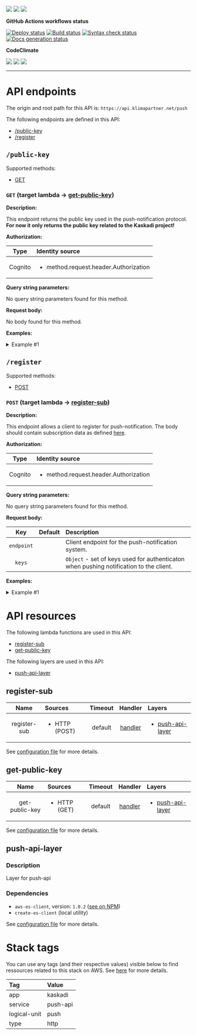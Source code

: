 ![](https://img.shields.io/github/package-json/v/kaskadi/push-api)
![](https://img.shields.io/badge/code--style-standard-blue)
![](https://img.shields.io/github/license/kaskadi/push-api?color=blue)

**GitHub Actions workflows status**

[![Deploy status](https://img.shields.io/github/workflow/status/kaskadi/push-api/deploy?label=deployed&logo=Amazon%20AWS)](https://github.com/kaskadi/push-api/actions?query=workflow%3Adeploy)
[![Build status](https://img.shields.io/github/workflow/status/kaskadi/push-api/build?label=build&logo=mocha)](https://github.com/kaskadi/push-api/actions?query=workflow%3Abuild)
[![Syntax check status](https://img.shields.io/github/workflow/status/kaskadi/push-api/syntax-check?label=syntax-check&logo=serverless)](https://github.com/kaskadi/push-api/actions?query=workflow%3Asyntax-check)
[![Docs generation status](https://img.shields.io/github/workflow/status/kaskadi/push-api/generate-docs?label=docs&logo=read-the-docs)](https://github.com/kaskadi/push-api/actions?query=workflow%3Agenerate-docs)

**CodeClimate**

[![](https://img.shields.io/codeclimate/maintainability/kaskadi/push-api?label=maintainability&logo=Code%20Climate)](https://codeclimate.com/github/kaskadi/push-api)
[![](https://img.shields.io/codeclimate/tech-debt/kaskadi/push-api?label=technical%20debt&logo=Code%20Climate)](https://codeclimate.com/github/kaskadi/push-api)
[![](https://img.shields.io/codeclimate/coverage/kaskadi/push-api?label=test%20coverage&logo=Code%20Climate)](https://codeclimate.com/github/kaskadi/push-api)

<!-- You can add badges inside of this section if you'd like -->

****

<!-- automatically generated documentation will be placed in here -->
# API endpoints

The origin and root path for this API is: `https://api.klimapartner.net/push`

The following endpoints are defined in this API:
- [/public-key](#/public-key)
- [/register](#/register)

## `/public-key` <a name="/public-key"></a>

Supported methods:
- [GET](#public-key-GET)

### `GET` (target lambda → [get-public-key](#get-public-key)) <a name="public-key-GET"></a>

**Description:**

This endpoint returns the public key used in the push-notification protocol. **For now it only returns the public key related to the Kaskadi project!**

**Authorization:**

|   Type  | Identity source                                       |
| :-----: | :---------------------------------------------------- |
| Cognito | <ul><li>method.request.header.Authorization</li></ul> |

**Query string parameters:**

No query string parameters found for this method.

**Request body:**

No body found for this method.

**Examples:**

<details>
<summary>Example #1</summary>

_Request:_

```HTTP
GET https://api.klimapartner.net/push/public-key

Headers:
  Authorization: Bearer COGNITO_ACCESS_TOKEN
```

_Response:_

```HTTP
Status code:
  200

Headers:
  Access-Control-Allow-Origin: *

Body:
  {
    "publicKey": "kaskadi_push_notification_public_key"
  }
```
</details>

## `/register` <a name="/register"></a>

Supported methods:
- [POST](#register-POST)

### `POST` (target lambda → [register-sub](#register-sub)) <a name="register-POST"></a>

**Description:**

This endpoint allows a client to register for push-notification. The body should contain subscription data as defined [here](https://developers.google.com/web/ilt/pwa/introduction-to-push-notifications#how_web_push_works).

**Authorization:**

|   Type  | Identity source                                       |
| :-----: | :---------------------------------------------------- |
| Cognito | <ul><li>method.request.header.Authorization</li></ul> |

**Query string parameters:**

No query string parameters found for this method.

**Request body:**

|     Key    | Default | Description                                                                            |
| :--------: | :-----: | :------------------------------------------------------------------------------------- |
| `endpoint` |         | Client endpoint for the push-notification system.                                      |
|   `keys`   |         | `Object` - set of keys used for authenticaton when pushing notification to the client. |

**Examples:**

<details>
<summary>Example #1</summary>

_Request:_

```HTTP
POST https://api.klimapartner.net/push/register

Headers:
  Authorization: Bearer COGNITO_ACCESS_TOKEN

Body:
  {
    "endpoint": "https://fcm.googleapis.com/fcm/send/dpH5lCsTSSM:APA91bHqjZxM0VImWWqDRN7U0a3AycjUf4O-byuxb_wJsKRaKvV_iKw56s16ekq6FUqoCF7k2nICUpd8fHPxVTgqLunFeVeB9lLCQZyohyAztTH8ZQL9WCxKpA6dvTG_TUIhQUFq_n",
    "keys": {
      "p256dh": "BLQELIDm-6b9Bl07YrEuXJ4BL_YBVQ0dvt9NQGGJxIQidJWHPNa9YrouvcQ9d7_MqzvGS9Alz60SZNCG3qfpk=",
      "auth": "4vQK-SvRAN5eo-8ASlrwA=="
    }
  }
```

_Response:_

```HTTP
Status code:
  201

Headers:
  Access-Control-Allow-Origin: *

Body:
  {
    "message": "Subscriptions successfully registered!"
  }
```
</details>

# API resources

The following lambda functions are used in this API:
- [register-sub](#register-sub)
- [get-public-key](#get-public-key)

The following layers are used in this API:
- [push-api-layer](#push-api-layer)

## register-sub <a name="register-sub"></a>

|     Name     | Sources                       | Timeout |                      Handler                      | Layers                                              |
| :----------: | :---------------------------- | :-----: | :-----------------------------------------------: | :-------------------------------------------------- |
| register-sub | <ul><li>HTTP (POST)</li></ul> | default | [handler](./lambdas/register-sub/register-sub.js) | <ul><li>[push-api-layer](#push-api-layer)</li></ul> |

See [configuration file](./serverless.yml) for more details.

## get-public-key <a name="get-public-key"></a>

|      Name      | Sources                      | Timeout |                      Handler                      | Layers                                              |
| :------------: | :--------------------------- | :-----: | :-----------------------------------------------: | :-------------------------------------------------- |
| get-public-key | <ul><li>HTTP (GET)</li></ul> | default | [handler](./lambdas/public-key/get-public-key.js) | <ul><li>[push-api-layer](#push-api-layer)</li></ul> |

See [configuration file](./serverless.yml) for more details.

## push-api-layer <a name="push-api-layer"></a>

### Description

Layer for push-api

### Dependencies

- `aws-es-client`, version: `1.0.2` ([see on NPM](https://www.npmjs.com/package/aws-es-client))
- `create-es-client` (local utility)

See [configuration file](./serverless.yml) for more details.

# Stack tags

You can use any tags (and their respective values) visible below to find ressources related to this stack on AWS. See [here](https://docs.amazonaws.cn/en_us/AWSCloudFormation/latest/UserGuide/aws-properties-resource-tags.html) for more details.

| Tag          | Value    |
| :----------- | :------- |
| app          | kaskadi  |
| service      | push-api |
| logical-unit | push     |
| type         | http     |
<!-- automatically generated documentation will be placed in here -->

<!-- You can customize this template as you'd like! -->
